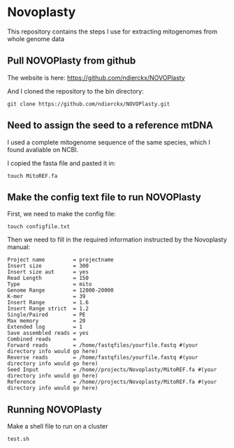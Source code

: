 # Novoplasty
 This repository contains the steps I use for extracting mitogenomes from whole genome data
 
 ## Pull NOVOPlasty from github
The website is here: https://github.com/ndierckx/NOVOPlasty

And I cloned the repository to the bin directory: 
```
git clone https://github.com/ndierckx/NOVOPlasty.git
```

## Need to assign the seed to a reference mtDNA 

I used a complete mitogenome sequence of the same species, which I found avaliable on NCBI. 

I copied the fasta file and pasted it in: 
```
touch MitoREF.fa
```

## Make the config text file to run NOVOPlasty 

First, we need to make the config file: 
```
touch configfile.txt
```
Then we need to fill in the required information instructed by the Novoplasty manual:

```
Project name         = projectname
Insert size          = 300
Insert size aut      = yes
Read Length          = 150
Type                 = mito
Genome Range         = 12000-20000
K-mer                = 39
Insert Range         = 1.6
Insert Range strict  = 1.2
Single/Paired        = PE
Max memory           = 20
Extended log         = 1
Save assembled reads = yes
Combined reads       =
Forward reads        = /home/fastqfiles/yourfile.fastq #(your directory info would go here)
Reverse reads        = /home/fastqfiles/yourfile.fastq #(your directory info would go here)
Seed Input           = /home//projects/Novoplasty/MitoREF.fa #(your directory info would go here)
Reference            = /home//projects/Novoplasty/MitoREF.fa #(your directory info would go here)
```

## Running NOVOPlasty

Make a shell file to run on a cluster
```
test.sh
```
